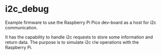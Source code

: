 # i2c_debug

Example firmware to use the Raspberry Pi Pico dev-board as a host for i2c communication.

It has the capability to handle i2c requests to store some information and return data. 
The purpose is to simulate i2c r/w operations with the Raspberry Pi.
